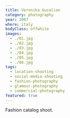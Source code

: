 ```yaml
---
title: Veronika Guzalian
category: photography
year: 2007
where: italy
bodyClass: offwhite
images:
  - ./01.jpg
  - ./02.jpg
  - ./03.jpg
  - ./04.jpg
  - ./05.jpg
  - ./06.jpg
tags:
  - location-shooting
  - social-media-shooting
  - fashion-photography
  - glamour-photography
  - commercial-photography
featured: true
---
```


Fashion catalog shoot.
